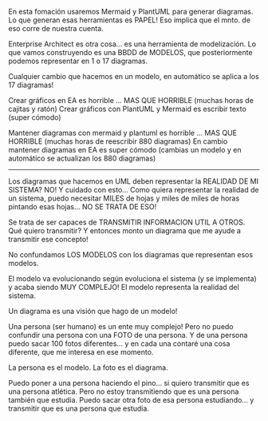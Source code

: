 
En esta fomación usaremos Mermaid y PlantUML para generar diagramas.
Lo que generan esas herramientas es PAPEL!
Eso implica que el mnto. de eso corre de nuestra cuenta.

Enterprise Architect es otra cosa... es una herramienta de modelización.
Lo que vamos construyendo es una BBDD de MODELOS, que posteriormente podemos representar en 1 o 17 diagramas.

Cualquier cambio que hacemos en un modelo, en automático se aplica a los 17 diagramas!

Crear gráficos en EA es horrible ... MAS QUE HORRIBLE (muchas horas de cajitas y ratón)
Crear gráficos con PlantUML y Mermaid es escribir texto (super cómodo)

Mantener diagramas con mermaid y plantuml es horrible ... MAS QUE HORRIBLE (muchas horas de reescribir 880 diagramas)
En cambio mantener diagramas en EA es super cómodo (cambias un modelo y en automático se actualizan los 880 diagramas)

---

Los diagramas que hacemos en UML deben representar la REALIDAD DE MI SISTEMA? NO!
Y cuidado con esto... Como quiera representar la realidad de un sistema, puedo necesitar MILES de hojas y miles de miles de horas pintando esas hojas... NO SE TRATA DE ESO! 

Se trata de ser capaces de TRANSMITIR INFORMACION UTIL A OTROS.
Qué quiero transmitir? Y entonces monto un diagrama que me ayude a transmitir ese concepto!

No confundamos LOS MODELOS con los diagramas que representan esos modelos.

El modelo va evolucionando según evoluciona el sistema (y se implementa) y acaba siendo MUY COMPLEJO!
El modelo representa la realidad del sistema.

Un diagrama es una visión que hago de un modelo!

Una persona (ser humano) es un ente muy complejo!
Pero no puedo confundir una persona con una FOTO de una persona.
Y de una persona puedo sacar 100 fotos diferentes... y en cada una contaré una cosa diferente, que me interesa en ese momento.

La persona es el modelo.
La foto es el diagrama.

Puedo poner a una persona haciendo el pino... si quiero transmitir que es una persona atlética.
Pero no estoy transmitiendo que es una persona también que estudia.
Puedo sacar otra foto de esa persona estudiando... y transmitir que es una persona que estudia.